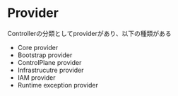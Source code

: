 # Provider

Controllerの分類としてproviderがあり、以下の種類がある

* Core provider
* Bootstrap provider
* ControlPlane provider
* Infrastrucutre provider
* IAM provider
* Runtime exception provider